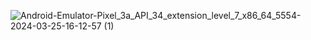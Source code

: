 ![Android-Emulator-Pixel_3a_API_34_extension_level_7_x86_64_5554-2024-03-25-16-12-57 (1)](https://github.com/CezarDev/RPC--APP/assets/45274659/db957e62-0f97-4cbd-a860-f4c16fbab6fa)
